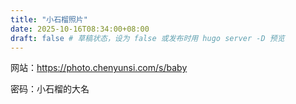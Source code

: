```yaml
---
title: "小石榴照片"
date: 2025-10-16T08:34:00+08:00
draft: false # 草稿状态，设为 false 或发布时用 hugo server -D 预览
---
```


网站：<https://photo.chenyunsi.com/s/baby>

密码：小石榴的大名
